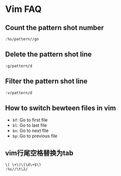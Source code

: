 # Vim FAQ

## Count the pattern shot number

`:%s/pattern//gn`

## Delete the pattern shot line

`:g/pattern/d`

## Filter the pattern shot line

`:v/pattern/d`

## How to switch bewteen files in vim

* `bf`: Go to first file
* `bl`: Go to last file
* `bn`: Go to next file
* `bp`: Go to previous file

## vim行尾空格替换为tab

```vim
\( \+\)\(\d\+$\)
:%s//\t\2/
```
